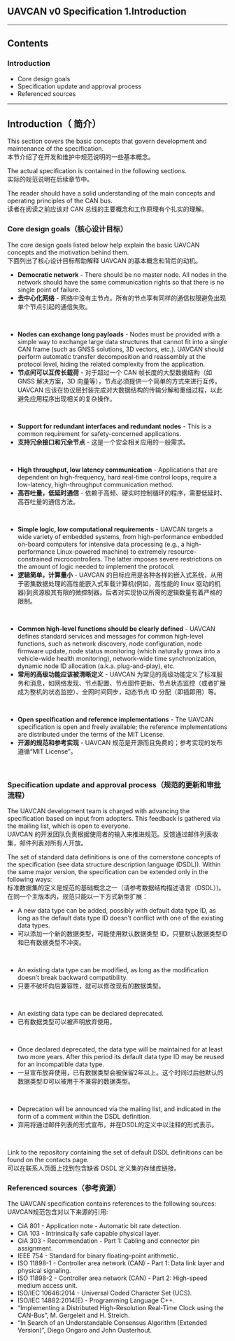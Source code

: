 ## UAVCAN v0 Specification 1.Introduction

------------
## Contents
### Introduction
 - Core design goals
 - Specification update and approval process
 - Referenced sources
------------------------

## Introduction（ 简介）
This section covers the basic concepts that govern development and maintenance of the specification.  
本节介绍了在开发和维护中规范说明的一些基本概念。

The actual specification is contained in the following sections.  
实际的规范说明在后续章节中。

The reader should have a solid understanding of the main concepts and operating principles of the CAN bus.  
读者在阅读之前应该对 CAN 总线的主要概念和工作原理有个扎实的理解。



### Core design goals（核心设计目标）
The core design goals listed below help explain the basic UAVCAN concepts and the motivation behind them.  
下面列出了核心设计目标帮助解释 UAVCAN 的基本概念和背后的动机。

 - __Democratic network__ - There should be no master node. All nodes in the network should have the same communication rights so that there is no single point of failure.  
 - __去中心化网络__ - 网络中没有主节点。所有的节点享有同样的通信权限避免出现单个节点引起的通信失败。
 <br>
 
 - __Nodes can exchange long payloads__ - Nodes must be provided with a simple way to exchange large data structures that cannot fit into a single CAN frame (such as GNSS solutions, 3D vectors, etc.). UAVCAN should perform automatic transfer decomposition and reassembly at the protocol level, hiding the related complexity from the application.  
 - __节点间可以互传长载荷__ -  对于超过一个 CAN 帧长度的大型数据结构（如 GNSS 解决方案，3D 向量等），节点必须提供一个简单的方式来进行互传。UAVCAN 应该在协议层封装完成对大数据结构的传输分解和重组过程，以此避免应用程序出现相关的复杂操作。
<br>

 - __Support for redundant interfaces and redundant nodes__ - This is a common requirement for safety-concerned applications.
 - __支持冗余接口和冗余节点__ - 这是一个安全相关应用的一般需求。
<br>

 - __High throughput, low latency communication__ - Applications that are dependent on high-frequency, hard real-time control loops, require a low-latency, high-throughput communication method.
 - __高吞吐量，低延时通信__ - 依赖于高频、硬实时控制循环的程序，需要低延时、高吞吐量的通信方法。
 <br>
 
 - __Simple logic, low computational requirements__ - UAVCAN targets a wide variety of embedded systems, from high-performance embedded on-board computers for intensive data processing (e.g., a high-performance Linux-powered machine) to extremely resource-constrained microcontrollers. The latter imposes severe restrictions on the amount of logic needed to implement the protocol.
 - __逻辑简单，计算量小__ - UAVCAN 的目标应用是各种各样的嵌入式系统，从用于密集数据处理的高性能嵌入式车载计算机(例如，高性能的 linux 驱动的机器)到资源极其有限的微控制器。后者对实现协议所需的逻辑数量有着严格的限制。
 <br>

 - __Common high-level functions should be clearly defined__ - UAVCAN defines standard services and messages for common high-level functions, such as network discovery, node configuration, node firmware update, node status monitoring (which naturally grows into a vehicle-wide health monitoring), network-wide time synchronization, dynamic node ID allocation (a.k.a. plug-and-play), etc.
 - __常用的高级功能应该被清晰定义__ - UAVCAN 为常见的高级功能定义了标准服务和消息，如网络发现、节点配置、节点固件更新、节点状态监控（或者扩展成为整机的状态监控）、全网时间同步，动态节点 ID 分配（即插即用）等。
<br>

 - __Open specification and reference implementations__ - The UAVCAN specification is open and freely available; the reference implementations are distributed under the terms of the MIT License.
 - __开源的规范和参考实现__ - UAVCAN 规范是开源而且免费的；参考实现的发布遵循“MIT License”。
<br>

### Specification update and approval process（规范的更新和审批流程）
The UAVCAN development team is charged with advancing the specification based on input from adopters. This feedback is gathered via the mailing list, which is open to everyone.  
UAVCAN 的开发团队负责根据使用者的输入来推进规范。反馈通过邮件列表收集，邮件列表对所有人开放。

The set of standard data definitions is one of the cornerstone concepts of the specification (see data structure description language (DSDL)). Within the same major version, the specification can be extended only in the following ways:  
标准数据集的定义是规范的基础概念之一（请参考数据结构描述语言（DSDL）)。在同一个主版本内，规范只能以一下方式新型扩展：

 - A new data type can be added, possibly with default data type ID, as long as the default data type ID doesn’t conflict with one of the existing data types.
  - 可以添加一个新的数据类型，可能使用默认数据类型 ID，只要默认数据类型ID和已有数据类型不冲突。
<br/>

 - An existing data type can be modified, as long as the modification doesn’t break backward compatibility.
 - 只要不破坏向后兼容性，就可以修改现有的数据类型。
<br/>

 - An existing data type can be declared deprecated.
 - 已有数据类型可以被声明放弃使用。
 <br/>
 
  - Once declared deprecated, the data type will be maintained for at least two more years. After this period its default data type ID may be reused for an incompatible data type.
  - 一旦宣布放弃使用，已有数据类型会被保留2年以上。这个时间过后他默认的数据类型ID可以被用于不兼容的数据类型。
 <br/>
 
  - Deprecation will be announced via the mailing list, and indicated in the form of a comment within the DSDL definition.
  - 弃用将通过邮件列表的形式宣布，并在DSDL的定义中以注释的形式表示。
  <br/>
 
Link to the repository containing the set of default DSDL definitions can be found on the contacts page.  
可以在联系人页面上找到包含缺省 DSDL 定义集的存储库链接。


### Referenced sources（参考资源）
The UAVCAN specification contains references to the following sources:
UAVCAN规范包含对以下来源的引用:

 - CiA 801 - Application note - Automatic bit rate detection.
 - CiA 103 - Intrinsically safe capable physical layer.
 - CiA 303 - Recommendation - Part 1: Cabling and connector pin assignment.
 - IEEE 754 - Standard for binary floating-point arithmetic.
 - ISO 11898-1 - Controller area network (CAN) - Part 1: Data link layer and physical signaling.
 - ISO 11898-2 - Controller area network (CAN) - Part 2: High-speed medium access unit.
 - ISO/IEC 10646:2014 - Universal Coded Character Set (UCS).
 - ISO/IEC 14882:2014(E) - Programming Language C++.
 - “Implementing a Distributed High-Resolution Real-Time Clock using the CAN-Bus”, M. Gergeleit and H. Streich.
 - “In Search of an Understandable Consensus Algorithm (Extended Version)”, Diego Ongaro and John Ousterhout.
